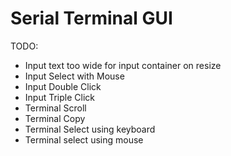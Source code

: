 # Serial Terminal GUI

TODO:
- Input text too wide for input container on resize
- Input Select with Mouse
- Input Double Click
- Input Triple Click
- Terminal Scroll
- Terminal Copy
- Terminal Select using keyboard
- Terminal select using mouse
